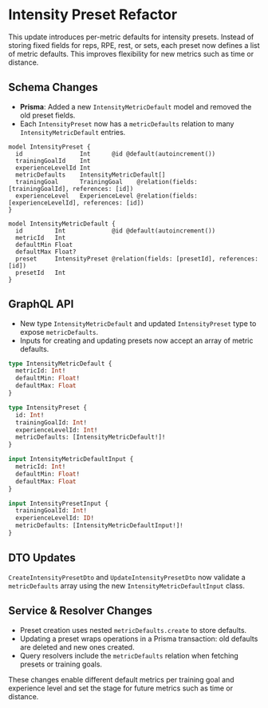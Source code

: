 # Intensity Preset Refactor

This update introduces per-metric defaults for intensity presets. Instead of storing fixed fields for reps, RPE, rest, or sets, each preset now defines a list of metric defaults. This improves flexibility for new metrics such as time or distance.

## Schema Changes

- **Prisma**: Added a new `IntensityMetricDefault` model and removed the old preset fields.
- Each `IntensityPreset` now has a `metricDefaults` relation to many `IntensityMetricDefault` entries.

```prisma
model IntensityPreset {
  id                Int      @id @default(autoincrement())
  trainingGoalId    Int
  experienceLevelId Int
  metricDefaults    IntensityMetricDefault[]
  trainingGoal      TrainingGoal    @relation(fields: [trainingGoalId], references: [id])
  experienceLevel   ExperienceLevel @relation(fields: [experienceLevelId], references: [id])
}

model IntensityMetricDefault {
  id         Int             @id @default(autoincrement())
  metricId   Int
  defaultMin Float
  defaultMax Float?
  preset     IntensityPreset @relation(fields: [presetId], references: [id])
  presetId   Int
}
```

## GraphQL API

- New type `IntensityMetricDefault` and updated `IntensityPreset` type to expose `metricDefaults`.
- Inputs for creating and updating presets now accept an array of metric defaults.

```graphql
type IntensityMetricDefault {
  metricId: Int!
  defaultMin: Float!
  defaultMax: Float
}

type IntensityPreset {
  id: Int!
  trainingGoalId: Int!
  experienceLevelId: Int!
  metricDefaults: [IntensityMetricDefault!]!
}

input IntensityMetricDefaultInput {
  metricId: Int!
  defaultMin: Float!
  defaultMax: Float
}

input IntensityPresetInput {
  trainingGoalId: Int!
  experienceLevelId: ID!
  metricDefaults: [IntensityMetricDefaultInput!]!
}
```

## DTO Updates

`CreateIntensityPresetDto` and `UpdateIntensityPresetDto` now validate a `metricDefaults` array using the new `IntensityMetricDefaultInput` class.

## Service & Resolver Changes

- Preset creation uses nested `metricDefaults.create` to store defaults.
- Updating a preset wraps operations in a Prisma transaction: old defaults are deleted and new ones created.
- Query resolvers include the `metricDefaults` relation when fetching presets or training goals.

These changes enable different default metrics per training goal and experience level and set the stage for future metrics such as time or distance.
